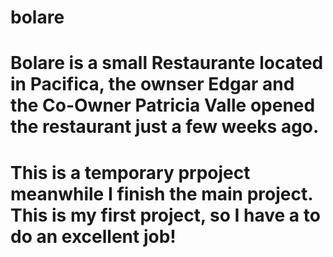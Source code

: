 # bolare

# Bolare is a small Restaurante located in Pacifica, the ownser Edgar and the Co-Owner Patricia Valle opened the restaurant just a few weeks ago.

# This is a temporary prpoject meanwhile I finish the main project. This is my first project, so I have a to do an excellent job!
